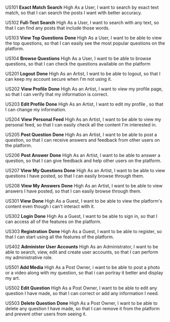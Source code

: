 US101
**Exact Match Search**
High
As a User, I want to search by exact text match, so that I can search the posts I want with better accuracy.


US102
**Full-Text Search**
High
As a User, I want to search with any text, so that I can find any posts that include those words.


US103
**View Top Questions** **Done**
High
As a User, I want to be able to view the top questions, so that I can easily see the most popular questions on the platform.


US104
**Browse Questions**
High
As a User, I want to be able to browse questions, so that I can check the questions available on the platform

US201
**Logout** **Done**
High
As an Artist, I want to be able to logout, so that I can keep my account secure when I'm not using it.


US202
**View Profile** **Done**
High
As an Artist, I want to view my profile page, so that I can verify that my information is correct.


US203
**Edit Profile** **Done**
High
As an Artist, I want to edit my profile , so that I can change my information.


US204
**View Personal Feed**
High
As an Artist, I want to be able to view my personal feed, so that I can easily check all the content I'm interested in.


US205
**Post Question** **Done**
High
As an Artist, I want to be able to post a question, so that I can receive answers and feedback from other users on the platform.


US206
**Post Answer** **Done**
High
As an Artist, I want to be able to answer a question, so that I can give feedback and help other users on the platform.


US207
**View My Questions** **Done**
High
As an Artist, I want to be able to view questions I have posted, so that I can easily browse through them.


US208
**View My Answers** **Done**
High
As an Artist, I want to be able to view answers I have posted, so that I can easily browse through them.

US301
**View** **Done**
High
As a Guest, I want to be able to view the platform's content even though i can't interact with it.


US302
**Login** **Done**
High
As a Guest, I want to be able to sign in, so that I can access all of the features on the platform.


US303
**Registration** **Done**
High
As a Guest, I want to be able to register, so that I can start using all the features of the platform.

US402
**Administer User Accounts**
High
As an Administrator, I want to be able to search, view, edit and create user accounts, so that I can perform my administrative role.

US501
**Add Media**
High
As a Post Owner, i want to be able to post a photo or a video along with my question, so that i can portray it better and display my art.


US502
**Edit Question**
High
As a Post Owner, I want to be able to edit any question I have made, so that I can correct or add any information I need.


US503
**Delete Question** **Done**
High
As a Post Owner, I want to be able to delete any question I have made, so that I can remove it from the platform and prevent other users from seeing it.